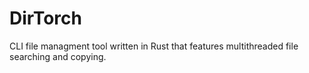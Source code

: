 # DirTorch
CLI file managment tool written in Rust that features multithreaded file searching and copying.
